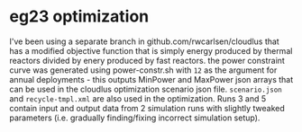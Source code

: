 

eg23 optimization
=====================

I've been using a separate branch in github.com/rwcarlsen/cloudlus that has a
modified objective function that is simply energy produced by thermal reactors
divided by enery produced by fast reactors.  the power constraint curve was
generated using power-constr.sh with ``12`` as the argument for annual
deployments - this outputs MinPower and MaxPower json arrays that can be used
in the cloudlus optimization scenario json file.  ``scenario.json`` and
``recycle-tmpl.xml`` are also used in the optimization.  Runs 3 and 5 contain
input and output data from 2 simulation runs with slightly tweaked parameters
(i.e. gradually finding/fixing incorrect simulation setup).

